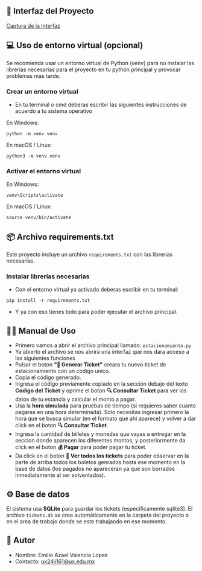 ## 📸 Interfaz del Proyecto

[Captura de la Interfaz](imagenes/interfaz.png)

## 💻 Uso de entorno virtual (opcional)

Se recomienda usar un entorno virtual de Python (venv) para no instalar las librerias necesarias para el proyecto en tu python principal y provocar problemas mas tarde.  

### Crear un entorno virtual

- En tu terminal o cmd deberas escribir las siguientes instrucciones de acuerdo a tu sistema operativo

En Windows:
```
python -m venv venv
```
En macOS / Linux:
```
python3 -m venv venv
```
### Activar el entorno virtual

En Windows:
```
venv\Scripts\activate
```
En macOS / Linux:
```
source venv/bin/activate
```
## 📦 Archivo requirements.txt

Este proyecto incluye un archivo `requirements.txt` con las librerias necesarias. 

### Instalar librerias necesarias

- Con el entorno virtual ya activado deberas escribir en tu terminal:
```
pip install -r requirements.txt
```
- Y ya con eso tienes todo para poder ejecutar el archivo principal.

## 👨‍🏫 Manual de Uso

- Primero vamos a abrir el archivo principal llamado: `estacionamiento.py`
- Ya abierto el archivo se nos abrira una interfaz que nos dara acceso a las siguientes funciones
- Pulsar el boton **"🎫 Generar Ticket"** creara tu nuevo ticket de estacionamiento con un codigo unico.
- Copia el código generado.
- Ingresa el código previamente copiado en la sección debajo del texto **Codigo del Ticket** y oprime el boton **🔍 Consultar Ticket** para ver los datos de tu estancia y calcular el monto a pagar.
- Usa la **hora simulada** para pruebas de tiempo (si requieres saber cuanto pagaras en una hora determinada). Solo necesitas ingresar primero la hora que se busca simular (en el formato que ahi aparece) y volver a dar click en el boton **🔍 Consultar Ticket**.
- Ingresa la cantidad de billetes y monedas que vayas a entregar en la seccion donde aparecen los diferentes montos, y posteriormente da click en el boton **💰 Pagar** para poder pagar tu ticket.
- Da click en el boton  **📜 Ver todos los tickets** para poder observar en la parte de arriba todos los boletos genrados hasta ese momento en la base de datos (los pagados no apareceran ya que son borrados inmediatamente al ser solventados).

## ⚙️ Base de datos

El sistema usa **SQLite** para guardar los tickets (especificamente sqlite3). El archivo `tickets.db` se crea automáticamente en la carpeta del proyecto o en el area de trabajo donde se este trabajando en ese momento.

## 👤 Autor

- Nombre: Emilio Azael Valencia Lopez
- Contacto: ux24ii161@ux.edu.mx
